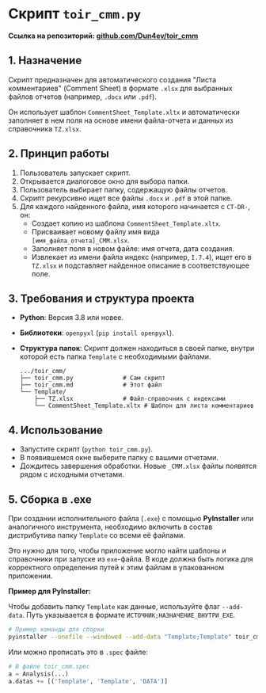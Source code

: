 # Скрипт `toir_cmm.py`

**Ссылка на репозиторий: [github.com/Dun4ev/toir_cmm](https://github.com/Dun4ev/toir_cmm)**

## 1. Назначение

Скрипт предназначен для автоматического создания "Листа комментариев" (Comment Sheet) в формате `.xlsx` для выбранных файлов отчетов (например, `.docx` или `.pdf`).

Он использует шаблон `CommentSheet_Template.xltx` и автоматически заполняет в нем поля на основе имени файла-отчета и данных из справочника `TZ.xlsx`.

## 2. Принцип работы

1.  Пользователь запускает скрипт.
2.  Открывается диалоговое окно для выбора папки.
3.  Пользователь выбирает папку, содержащую файлы отчетов.
4.  Скрипт рекурсивно ищет все файлы `.docx` и `.pdf` в этой папке.
5.  Для каждого найденного файла, имя которого начинается с `CT-DR-`, он:
    - Создает копию из шаблона `CommentSheet_Template.xltx`.
    - Присваивает новому файлу имя вида `[имя_файла_отчета]_CMM.xlsx`.
    - Заполняет поля в новом файле: имя отчета, дата создания.
    - Извлекает из имени файла индекс (например, `I.7.4`), ищет его в `TZ.xlsx` и подставляет найденное описание в соответствующее поле.

## 3. Требования и структура проекта

- **Python**: Версия 3.8 или новее.
- **Библиотеки**: `openpyxl` (`pip install openpyxl`).
- **Структура папок**: Скрипт должен находиться в своей папке, внутри которой есть папка `Template` с необходимыми файлами.

  ```
  .../toir_cmm/
  ├── toir_cmm.py              # Сам скрипт
  ├── toir_cmm.md              # Этот файл
  └── Template/
      ├── TZ.xlsx              # Файл-справочник с индексами
      └── CommentSheet_Template.xltx # Шаблон для листа комментариев
  ```

## 4. Использование

- Запустите скрипт (`python toir_cmm.py`).
- В появившемся окне выберите папку с вашими отчетами.
- Дождитесь завершения обработки. Новые `_CMM.xlsx` файлы появятся рядом с исходными отчетами.

## 5. Сборка в .exe

При создании исполнительного файла (`.exe`) с помощью **PyInstaller** или аналогичного инструмента, необходимо включить в состав дистрибутива папку `Template` со всеми её файлами.

Это нужно для того, чтобы приложение могло найти шаблоны и справочники при запуске из `exe`-файла. В коде должна быть логика для корректного определения путей к этим файлам в упакованном приложении.

**Пример для PyInstaller:**

Чтобы добавить папку `Template` как данные, используйте флаг `--add-data`. Путь указывается в формате `ИСТОЧНИК;НАЗНАЧЕНИЕ_ВНУТРИ_EXE`.

```bash
# Пример команды для сборки
pyinstaller --onefile --windowed --add-data "Template;Template" toir_cmm.py
```

Или можно прописать это в `.spec` файле:

```python
# В файле toir_cmm.spec
a = Analysis(...)
a.datas += [('Template', 'Template', 'DATA')]
```